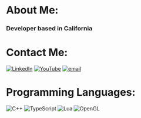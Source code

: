 # About Me:
### Developer based in California

# Contact Me:
[![LinkedIn](https://img.shields.io/badge/LinkedIn-%230077B5.svg?logo=linkedin&logoColor=white)](https://linkedin.com/in/dane-mallory) [![YouTube](https://img.shields.io/badge/YouTube-%23FF0000.svg?logo=YouTube&logoColor=white)](https://youtube.com/@danecodes) [![email](https://img.shields.io/badge/Email-D14836?logo=gmail&logoColor=white)](mailto:damalloy2@gmail.com) 

# Programming Languages:
![C++](https://img.shields.io/badge/c++-%2300599C.svg?style=for-the-badge&logo=c%2B%2B&logoColor=white) ![TypeScript](https://img.shields.io/badge/typescript-%23007ACC.svg?style=for-the-badge&logo=typescript&logoColor=white) ![Lua](https://img.shields.io/badge/lua-%232C2D72.svg?style=for-the-badge&logo=lua&logoColor=white) ![OpenGL](https://img.shields.io/badge/OpenGL-white?logo=OpenGL&style=for-the-badge)

<!-- Proudly created with GPRM ( https://gprm.itsvg.in ) -->
